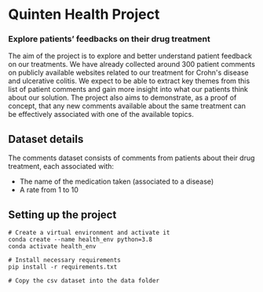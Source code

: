 # Quinten Health Project

### Explore patients’ feedbacks on their drug treatment

The aim of the project is to explore and better understand patient feedback on our treatments. We have already collected around 300 patient comments on publicly available websites related to our treatment for Crohn's disease and ulcerative colitis.
We expect to be able to extract key themes from this list of patient comments and gain more insight into what our patients think about our solution.
The project also aims to demonstrate, as a proof of concept, that any new comments available about the same treatment can be effectively associated with one of the available topics.

## Dataset details
The comments dataset consists of comments from patients about their drug treatment, each associated with:

- The name of the medication taken (associated to a disease)
- A rate from 1 to 10

## Setting up the project
```
# Create a virtual environment and activate it
conda create --name health_env python=3.8
conda activate health_env

# Install necessary requirements
pip install -r requirements.txt

# Copy the csv dataset into the data folder
```